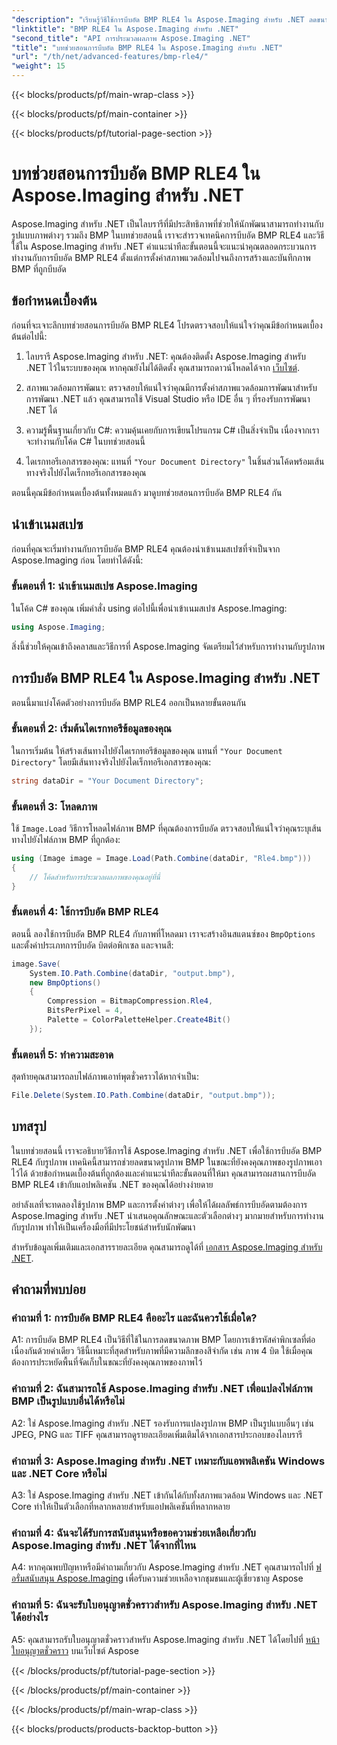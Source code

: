```yaml
---
"description": "เรียนรู้วิธีใช้การบีบอัด BMP RLE4 ใน Aspose.Imaging สำหรับ .NET ลดขนาดรูปภาพ BMP โดยไม่สูญเสียคุณภาพ"
"linktitle": "BMP RLE4 ใน Aspose.Imaging สำหรับ .NET"
"second_title": "API การประมวลผลภาพ Aspose.Imaging .NET"
"title": "บทช่วยสอนการบีบอัด BMP RLE4 ใน Aspose.Imaging สำหรับ .NET"
"url": "/th/net/advanced-features/bmp-rle4/"
"weight": 15
---
```


{{< blocks/products/pf/main-wrap-class >}}

{{< blocks/products/pf/main-container >}}

{{< blocks/products/pf/tutorial-page-section >}}

# บทช่วยสอนการบีบอัด BMP RLE4 ใน Aspose.Imaging สำหรับ .NET

Aspose.Imaging สำหรับ .NET เป็นไลบรารีที่มีประสิทธิภาพที่ช่วยให้นักพัฒนาสามารถทำงานกับรูปแบบภาพต่างๆ รวมถึง BMP ในบทช่วยสอนนี้ เราจะสำรวจเทคนิคการบีบอัด BMP RLE4 และวิธีใช้ใน Aspose.Imaging สำหรับ .NET คำแนะนำทีละขั้นตอนนี้จะแนะนำคุณตลอดกระบวนการทำงานกับการบีบอัด BMP RLE4 ตั้งแต่การตั้งค่าสภาพแวดล้อมไปจนถึงการสร้างและบันทึกภาพ BMP ที่ถูกบีบอัด

## ข้อกำหนดเบื้องต้น

ก่อนที่จะเจาะลึกบทช่วยสอนการบีบอัด BMP RLE4 โปรดตรวจสอบให้แน่ใจว่าคุณมีข้อกำหนดเบื้องต้นต่อไปนี้:

1. ไลบรารี Aspose.Imaging สำหรับ .NET: คุณต้องติดตั้ง Aspose.Imaging สำหรับ .NET ไว้ในระบบของคุณ หากคุณยังไม่ได้ติดตั้ง คุณสามารถดาวน์โหลดได้จาก [เว็บไซต์](https://releases-aspose.com/imaging/net/).

2. สภาพแวดล้อมการพัฒนา: ตรวจสอบให้แน่ใจว่าคุณมีการตั้งค่าสภาพแวดล้อมการพัฒนาสำหรับการพัฒนา .NET แล้ว คุณสามารถใช้ Visual Studio หรือ IDE อื่น ๆ ที่รองรับการพัฒนา .NET ได้

3. ความรู้พื้นฐานเกี่ยวกับ C#: ความคุ้นเคยกับการเขียนโปรแกรม C# เป็นสิ่งจำเป็น เนื่องจากเราจะทำงานกับโค้ด C# ในบทช่วยสอนนี้

4. ไดเรกทอรีเอกสารของคุณ: แทนที่ `"Your Document Directory"` ในชิ้นส่วนโค้ดพร้อมเส้นทางจริงไปยังไดเร็กทอรีเอกสารของคุณ

ตอนนี้คุณมีข้อกำหนดเบื้องต้นทั้งหมดแล้ว มาดูบทช่วยสอนการบีบอัด BMP RLE4 กัน

## นำเข้าเนมสเปซ

ก่อนที่คุณจะเริ่มทำงานกับการบีบอัด BMP RLE4 คุณต้องนำเข้าเนมสเปซที่จำเป็นจาก Aspose.Imaging ก่อน โดยทำได้ดังนี้:

### ขั้นตอนที่ 1: นำเข้าเนมสเปซ Aspose.Imaging

ในโค้ด C# ของคุณ เพิ่มคำสั่ง using ต่อไปนี้เพื่อนำเข้าเนมสเปซ Aspose.Imaging:

```csharp
using Aspose.Imaging;
```

สิ่งนี้ช่วยให้คุณเข้าถึงคลาสและวิธีการที่ Aspose.Imaging จัดเตรียมไว้สำหรับการทำงานกับรูปภาพ

## การบีบอัด BMP RLE4 ใน Aspose.Imaging สำหรับ .NET

ตอนนี้มาแบ่งโค้ดตัวอย่างการบีบอัด BMP RLE4 ออกเป็นหลายขั้นตอนกัน

### ขั้นตอนที่ 2: เริ่มต้นไดเรกทอรีข้อมูลของคุณ

ในการเริ่มต้น ให้สร้างเส้นทางไปยังไดเรกทอรีข้อมูลของคุณ แทนที่ `"Your Document Directory"` โดยมีเส้นทางจริงไปยังไดเร็กทอรีเอกสารของคุณ:

```csharp
string dataDir = "Your Document Directory";
```

### ขั้นตอนที่ 3: โหลดภาพ

ใช้ `Image.Load` วิธีการโหลดไฟล์ภาพ BMP ที่คุณต้องการบีบอัด ตรวจสอบให้แน่ใจว่าคุณระบุเส้นทางไปยังไฟล์ภาพ BMP ที่ถูกต้อง:

```csharp
using (Image image = Image.Load(Path.Combine(dataDir, "Rle4.bmp")))
{
    // โค้ดสำหรับการประมวลผลภาพของคุณอยู่ที่นี่
}
```

### ขั้นตอนที่ 4: ใช้การบีบอัด BMP RLE4

ตอนนี้ ลองใช้การบีบอัด BMP RLE4 กับภาพที่โหลดมา เราจะสร้างอินสแตนซ์ของ `BmpOptions` และตั้งค่าประเภทการบีบอัด บิตต่อพิกเซล และจานสี:

```csharp
image.Save(
    System.IO.Path.Combine(dataDir, "output.bmp"),
    new BmpOptions()
    {
        Compression = BitmapCompression.Rle4,
        BitsPerPixel = 4,
        Palette = ColorPaletteHelper.Create4Bit()
    });
```

### ขั้นตอนที่ 5: ทำความสะอาด

สุดท้ายคุณสามารถลบไฟล์ภาพเอาท์พุตชั่วคราวได้หากจำเป็น:

```csharp
File.Delete(System.IO.Path.Combine(dataDir, "output.bmp"));
```

## บทสรุป

ในบทช่วยสอนนี้ เราจะอธิบายวิธีการใช้ Aspose.Imaging สำหรับ .NET เพื่อใช้การบีบอัด BMP RLE4 กับรูปภาพ เทคนิคนี้สามารถช่วยลดขนาดรูปภาพ BMP ในขณะที่ยังคงคุณภาพของรูปภาพเอาไว้ได้ ด้วยข้อกำหนดเบื้องต้นที่ถูกต้องและคำแนะนำทีละขั้นตอนที่ให้มา คุณสามารถผสานการบีบอัด BMP RLE4 เข้ากับแอปพลิเคชัน .NET ของคุณได้อย่างง่ายดาย

อย่าลังเลที่จะทดลองใช้รูปภาพ BMP และการตั้งค่าต่างๆ เพื่อให้ได้ผลลัพธ์การบีบอัดตามต้องการ Aspose.Imaging สำหรับ .NET นำเสนอคุณลักษณะและตัวเลือกต่างๆ มากมายสำหรับการทำงานกับรูปภาพ ทำให้เป็นเครื่องมือที่มีประโยชน์สำหรับนักพัฒนา

สำหรับข้อมูลเพิ่มเติมและเอกสารรายละเอียด คุณสามารถดูได้ที่ [เอกสาร Aspose.Imaging สำหรับ .NET](https://reference-aspose.com/imaging/net/).

## คำถามที่พบบ่อย

### คำถามที่ 1: การบีบอัด BMP RLE4 คืออะไร และฉันควรใช้เมื่อใด?

A1: การบีบอัด BMP RLE4 เป็นวิธีที่ใช้ในการลดขนาดภาพ BMP โดยการเข้ารหัสค่าพิกเซลที่ต่อเนื่องกันด้วยค่าเดียว วิธีนี้เหมาะที่สุดสำหรับภาพที่มีความลึกของสีจำกัด เช่น ภาพ 4 บิต ใช้เมื่อคุณต้องการประหยัดพื้นที่จัดเก็บในขณะที่ยังคงคุณภาพของภาพไว้

### คำถามที่ 2: ฉันสามารถใช้ Aspose.Imaging สำหรับ .NET เพื่อแปลงไฟล์ภาพ BMP เป็นรูปแบบอื่นได้หรือไม่

A2: ใช่ Aspose.Imaging สำหรับ .NET รองรับการแปลงรูปภาพ BMP เป็นรูปแบบอื่นๆ เช่น JPEG, PNG และ TIFF คุณสามารถดูรายละเอียดเพิ่มเติมได้จากเอกสารประกอบของไลบรารี

### คำถามที่ 3: Aspose.Imaging สำหรับ .NET เหมาะกับแอพพลิเคชัน Windows และ .NET Core หรือไม่

A3: ใช่ Aspose.Imaging สำหรับ .NET เข้ากันได้กับทั้งสภาพแวดล้อม Windows และ .NET Core ทำให้เป็นตัวเลือกที่หลากหลายสำหรับแอปพลิเคชันที่หลากหลาย

### คำถามที่ 4: ฉันจะได้รับการสนับสนุนหรือขอความช่วยเหลือเกี่ยวกับ Aspose.Imaging สำหรับ .NET ได้จากที่ไหน

A4: หากคุณพบปัญหาหรือมีคำถามเกี่ยวกับ Aspose.Imaging สำหรับ .NET คุณสามารถไปที่ [ฟอรั่มสนับสนุน Aspose.Imaging](https://forum.aspose.com/) เพื่อรับความช่วยเหลือจากชุมชนและผู้เชี่ยวชาญ Aspose

### คำถามที่ 5: ฉันจะรับใบอนุญาตชั่วคราวสำหรับ Aspose.Imaging สำหรับ .NET ได้อย่างไร

A5: คุณสามารถรับใบอนุญาตชั่วคราวสำหรับ Aspose.Imaging สำหรับ .NET ได้โดยไปที่ [หน้าใบอนุญาตชั่วคราว](https://purchase.aspose.com/temporary-license/) บนเว็บไซต์ Aspose

{{< /blocks/products/pf/tutorial-page-section >}}

{{< /blocks/products/pf/main-container >}}

{{< /blocks/products/pf/main-wrap-class >}}

{{< blocks/products/products-backtop-button >}}